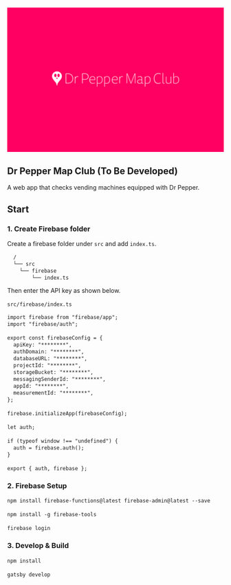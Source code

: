 ![Logo](src/assets/images/logo.svg)

## Dr Pepper Map Club (To Be Developed)

A web app that checks vending machines equipped with Dr Pepper.

## Start

### 1. Create Firebase folder

Create a firebase folder under `src` and add `index.ts`.

```
  /
  └── src
    └── firebase
        └── index.ts
```

Then enter the API key as shown below.

`src/firebase/index.ts`

```tsx
import firebase from "firebase/app";
import "firebase/auth";

export const firebaseConfig = {
  apiKey: "********",
  authDomain: "********",
  databaseURL: "********",
  projectId: "********",
  storageBucket: "********",
  messagingSenderId: "********",
  appId: "********",
  measurementId: "********",
};

firebase.initializeApp(firebaseConfig);

let auth;

if (typeof window !== "undefined") {
  auth = firebase.auth();
}

export { auth, firebase };
```

### 2. Firebase Setup

```shell
npm install firebase-functions@latest firebase-admin@latest --save

npm install -g firebase-tools

firebase login
```

### 3. Develop & Build

```shell
npm install

gatsby develop
```

